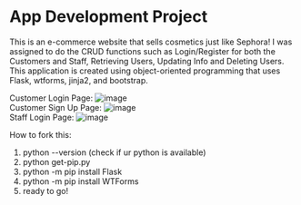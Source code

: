 # App Development Project

This is an e-commerce website that sells cosmetics just like Sephora!
I was assigned to do the CRUD functions such as Login/Register for both the Customers and Staff, Retrieving Users, Updating Info and Deleting Users.
This application is created using object-oriented programming that uses Flask, wtforms, jinja2, and bootstrap.

Customer Login Page:
![image](https://github.com/user-attachments/assets/ccb16dee-a79b-41cb-91a3-a205f8c0558c)
<br>
Customer Sign Up Page:
![image](https://github.com/user-attachments/assets/8b87fa34-e64f-4f1a-9497-fac33aa8fd7a)
<br>
Staff Login Page:
![image](https://github.com/user-attachments/assets/5515d0a5-fa28-4a82-ad6b-5f4e195404f8)


How to fork this:
1. python --version (check if ur python is available)
2. python get-pip.py
3. python -m pip install Flask
4. python -m pip install WTForms
5. ready to go!
